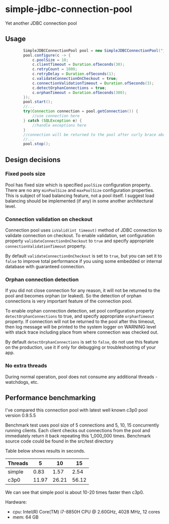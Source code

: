 # simple-jdbc-connection-pool
Yet another JDBC connection pool

## Usage

```java
        SimpleJDBCConnectionPool pool = new SimpleJDBCConnectionPool("jdbc:mysql:///");
        pool.configure(c -> {
            c.poolSize = 10;
            c.clientTimeout = Duration.ofSeconds(30);
            c.retryCount = 1000;
            c.retryDelay = Duration.ofSeconds(1);
            c.validateConnectionOnCheckout = true;
            c.connectionValidationTimeout = Duration.ofSeconds(3);
            c.detectOrphanConnections = true;
            c.orphanTimeout = Duration.ofSeconds(300);
        });
        pool.start();
        //...
        try(Connection connection = pool.getConnection()) {
            //use connection here
        } catch (SQLException e) {
            //handle exceptions here
        }
        //connection will be returned to the pool after curly brace above
        //...
        pool.stop();
```

## Design decisions

### Fixed pools size

Pool has fixed size which is specified `poolSize` configuration property.
There are no any `minPoolSize` and `maxPoolSize` configuration properties. 
This is subject of load balancing feature, not a pool itself. I suggest load balancing should be implemented (if any) in some another architectural level.

### Connection validation on checkout

Connection pool uses `isValid(int timeout)` method of JDBC connection to validate connection on checkout. To enable validation, set configuration property `validateConnectionOnCheckout` to `true` and specify appropriate `connectionValidationTimeout` property.

By default `validateConnectionOnCheckout` is set to `true`, but you can set it to `false` to improve total performance if you using some embedded or internal database with guaranteed connection.

### Orphan connection detection

If you did not close connection for any reason, it will not be returned to the pool and becomes orphan (or leaked). So the detection of orphan connections is very important feature of the connection pool.

To enable orphan connection detection, set pool configuration property `detectOrphanConnections` to true, and specify appropriate `orphanTimeout` property. If connection will not be returned to the pool after this timeout, then log message will be printed to the system logger on WARNING level with stack trace including place from where connection was checked out.

By default `detectOrphanConnections` is set to `false`, do not use this feature on the production, use it if only for debugging or troubleshooting of your app.

### No extra threads

During normal operation, pool does not consume any additional threads - watchdogs, etc.

## Performance benchmarking

I've compared this connection pool with latest well known c3p0 pool version 0.9.5.5

Benchmark test uses pool size of 5 connections and 5, 10, 15 concurrently running clients. Each client checks out connections from the pool and immediately return it back repeating this 1_000_000 times. Benchmark source code could be found in the src/test directory

Table below shows results in seconds.

| Threads |  5   |  10  |  15  |
|---------|------|------|------|
|  simple | 0.83 | 1.57 | 2.54 |
|  c3p0   |11.97 |26.21 |56.12 |

We can see that simple pool is about 10-20 times faster then c3p0.

Hardware:  
  - cpu: Intel(R) Core(TM) i7-8850H CPU @ 2.60GHz, 4028 MHz, 12 cores
  - mem: 64 GB






